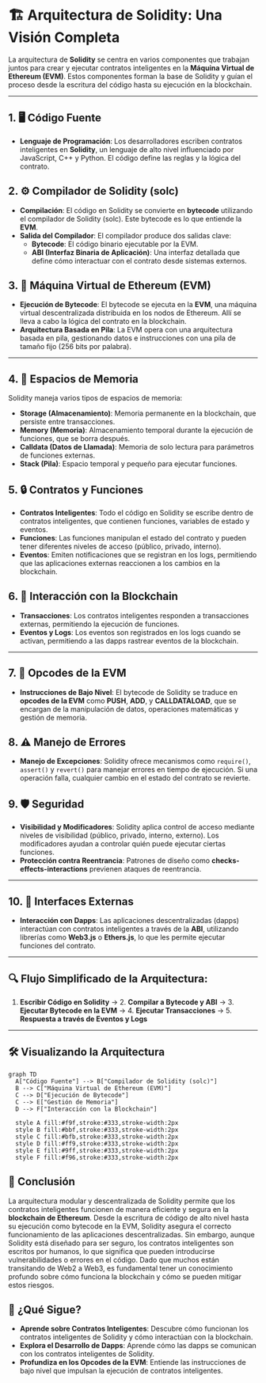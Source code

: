 # 🏗️ Arquitectura de Solidity: Una Visión Completa

La arquitectura de **Solidity** se centra en varios componentes que trabajan juntos para crear y ejecutar contratos inteligentes en la **Máquina Virtual de Ethereum (EVM)**. Estos componentes forman la base de Solidity y guían el proceso desde la escritura del código hasta su ejecución en la blockchain.

---

## 1. 🖥️ Código Fuente
- **Lenguaje de Programación**: Los desarrolladores escriben contratos inteligentes en **Solidity**, un lenguaje de alto nivel influenciado por JavaScript, C++ y Python. El código define las reglas y la lógica del contrato.

## 2. ⚙️ Compilador de Solidity (solc)
- **Compilación**: El código en Solidity se convierte en **bytecode** utilizando el compilador de Solidity (solc). Este bytecode es lo que entiende la **EVM**.
- **Salida del Compilador**: El compilador produce dos salidas clave:
  - **Bytecode**: El código binario ejecutable por la EVM.
  - **ABI (Interfaz Binaria de Aplicación)**: Una interfaz detallada que define cómo interactuar con el contrato desde sistemas externos.

## 3. 🧠 Máquina Virtual de Ethereum (EVM)
- **Ejecución de Bytecode**: El bytecode se ejecuta en la **EVM**, una máquina virtual descentralizada distribuida en los nodos de Ethereum. Allí se lleva a cabo la lógica del contrato en la blockchain.
- **Arquitectura Basada en Pila**: La EVM opera con una arquitectura basada en pila, gestionando datos e instrucciones con una pila de tamaño fijo (256 bits por palabra).

---

## 4. 🧰 Espacios de Memoria
Solidity maneja varios tipos de espacios de memoria:
- **Storage (Almacenamiento)**: Memoria permanente en la blockchain, que persiste entre transacciones.
- **Memory (Memoria)**: Almacenamiento temporal durante la ejecución de funciones, que se borra después.
- **Calldata (Datos de Llamada)**: Memoria de solo lectura para parámetros de funciones externas.
- **Stack (Pila)**: Espacio temporal y pequeño para ejecutar funciones.

## 5. 🔒 Contratos y Funciones
- **Contratos Inteligentes**: Todo el código en Solidity se escribe dentro de contratos inteligentes, que contienen funciones, variables de estado y eventos.
- **Funciones**: Las funciones manipulan el estado del contrato y pueden tener diferentes niveles de acceso (público, privado, interno).
- **Eventos**: Emiten notificaciones que se registran en los logs, permitiendo que las aplicaciones externas reaccionen a los cambios en la blockchain.

## 6. 🔗 Interacción con la Blockchain
- **Transacciones**: Los contratos inteligentes responden a transacciones externas, permitiendo la ejecución de funciones.
- **Eventos y Logs**: Los eventos son registrados en los logs cuando se activan, permitiendo a las dapps rastrear eventos de la blockchain.

---

## 7. 🔄 Opcodes de la EVM
- **Instrucciones de Bajo Nivel**: El bytecode de Solidity se traduce en **opcodes de la EVM** como **PUSH**, **ADD**, y **CALLDATALOAD**, que se encargan de la manipulación de datos, operaciones matemáticas y gestión de memoria.

## 8. ⚠️ Manejo de Errores
- **Manejo de Excepciones**: Solidity ofrece mecanismos como `require()`, `assert()` y `revert()` para manejar errores en tiempo de ejecución. Si una operación falla, cualquier cambio en el estado del contrato se revierte.

## 9. 🛡️ Seguridad
- **Visibilidad y Modificadores**: Solidity aplica control de acceso mediante niveles de visibilidad (público, privado, interno, externo). Los modificadores ayudan a controlar quién puede ejecutar ciertas funciones.
- **Protección contra Reentrancia**: Patrones de diseño como **checks-effects-interactions** previenen ataques de reentrancia.

---

## 10. 🔌 Interfaces Externas
- **Interacción con Dapps**: Las aplicaciones descentralizadas (dapps) interactúan con contratos inteligentes a través de la **ABI**, utilizando librerías como **Web3.js** o **Ethers.js**, lo que les permite ejecutar funciones del contrato.

---

## 🔍 Flujo Simplificado de la Arquitectura:
1. **Escribir Código en Solidity** → 2. **Compilar a Bytecode y ABI** → 3. **Ejecutar Bytecode en la EVM** → 4. **Ejecutar Transacciones** → 5. **Respuesta a través de Eventos y Logs**

---

## 🛠️ Visualizando la Arquitectura

```mermaid
graph TD
  A["Código Fuente"] --> B["Compilador de Solidity (solc)"]
  B --> C["Máquina Virtual de Ethereum (EVM)"]
  C --> D["Ejecución de Bytecode"]
  C --> E["Gestión de Memoria"]
  D --> F["Interacción con la Blockchain"]

  style A fill:#f9f,stroke:#333,stroke-width:2px
  style B fill:#bbf,stroke:#333,stroke-width:2px
  style C fill:#bfb,stroke:#333,stroke-width:2px
  style D fill:#ff9,stroke:#333,stroke-width:2px
  style E fill:#9ff,stroke:#333,stroke-width:2px
  style F fill:#f96,stroke:#333,stroke-width:2px
```
## 📝 Conclusión
La arquitectura modular y descentralizada de Solidity permite que los contratos inteligentes funcionen de manera eficiente y segura en la **blockchain de Ethereum**. Desde la escritura de código de alto nivel hasta su ejecución como bytecode en la EVM, Solidity asegura el correcto funcionamiento de las aplicaciones descentralizadas. Sin embargo, aunque Solidity está diseñado para ser seguro, los contratos inteligentes son escritos por humanos, lo que significa que pueden introducirse vulnerabilidades o errores en el código. Dado que muchos están transitando de Web2 a Web3, es fundamental tener un conocimiento profundo sobre cómo funciona la blockchain y cómo se pueden mitigar estos riesgos.

## 🧐 ¿Qué Sigue?
- **Aprende sobre Contratos Inteligentes**: Descubre cómo funcionan los contratos inteligentes de Solidity y cómo interactúan con la blockchain.
- **Explora el Desarrollo de Dapps**: Aprende cómo las dapps se comunican con los contratos inteligentes de Solidity.
- **Profundiza en los Opcodes de la EVM**: Entiende las instrucciones de bajo nivel que impulsan la ejecución de contratos inteligentes.